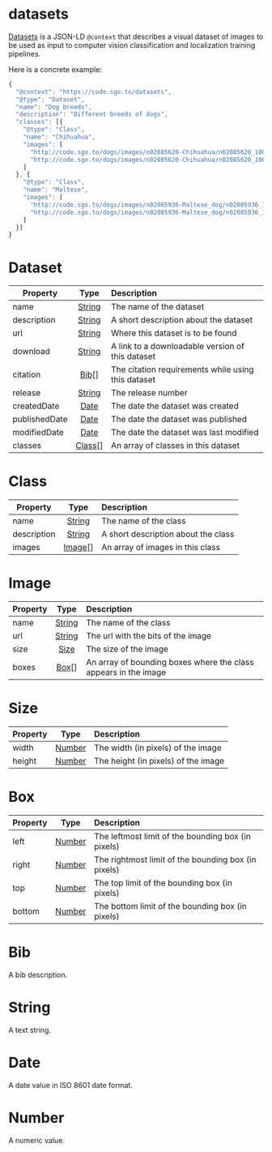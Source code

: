 # datasets

[Datasets](Dataset.md) is a JSON-LD ```@context``` that describes a visual dataset of images to be used as input to computer vision classification and localization training pipelines.

Here is a concrete example:

```javascript
{
  "@context": "https://code.sgo.to/datasets",
  "@type": "Dataset",
  "name": "Dog breeds",
  "description": "Different breeds of dogs",
  "classes": [{
    "@type": "Class",
    "name": "Chihuahua",
    "images": [
      "http://code.sgo.to/dogs/images/n02085620-Chihuahua/n02085620_10074.jpg",
      "http://code.sgo.to/dogs/images/n02085620-Chihuahua/n02085620_10621.jpg"
    ]
  }, {
    "@type": "Class",
    "name": "Maltese",
    "images": [
      "http://code.sgo.to/dogs/images/n02085936-Maltese_dog/n02085936_10073.jpg",
      "http://code.sgo.to/dogs/images/n02085936-Maltese_dog/n02085936_10148.jpg"
    ]
  }]
}
```

# Dataset

| Property      | Type                    | Description                                                      |
| ------------- |:-----------------------:| :----------------------------------------------------------------|
| name          | [String](#string)       | The name of the dataset                                          |
| description   | [String](#string)       | A short description about the dataset                            |
| url           | [String](#string)       | Where this dataset is to be found                                |
| download      | [String](#string)       | A link to a downloadable version of this dataset                 |
| citation      | [Bib](#bib)[]           | The citation requirements while using this dataset               |
| release       | [String](#string)       | The release number                                               |
| createdDate   | [Date](#date)           | The date the dataset was created                                 |
| publishedDate | [Date](#date)           | The date the dataset was published                               |
| modifiedDate  | [Date](#date)           | The date the dataset was last modified                           |
| classes       | [Class](#class)[]       | An array of classes in this dataset                              |
      
# Class

| Property      | Type                    | Description                                                      |
| ------------- |:-----------------------:| :----------------------------------------------------------------|
| name          | [String](#string)       | The name of the class                                            |
| description   | [String](#string)       | A short description about the class                              |
| images        | [Image](#image)[]       | An array of images in this class                                 |

# Image

| Property      | Type                    | Description                                                      |
| ------------- |:-----------------------:| :----------------------------------------------------------------|
| name          | [String](#string)       | The name of the class                                            |
| url           | [String](#string)       | The url with the bits of the image                               |
| size          | [Size](#size)           | The size of the image                                            |
| boxes         | [Box](#box)[]           | An array of bounding boxes where the class appears in the image  |

# Size

| Property      | Type                    | Description                                                      |
| ------------- |:-----------------------:| :----------------------------------------------------------------|
| width         | [Number](#number)       | The width (in pixels) of the image                               |
| height        | [Number](#number)       | The height (in pixels) of the image                              |

# Box

| Property      | Type                    | Description                                                      |
| ------------- |:-----------------------:| :----------------------------------------------------------------|
| left          | [Number](#number)       | The leftmost limit of the bounding box (in pixels)               |
| right         | [Number](#number)       | The rightmost limit of the bounding box (in pixels)              |
| top           | [Number](#number)       | The top limit of the bounding box (in pixels)                    |
| bottom        | [Number](#number)       | The bottom limit of the bounding box (in pixels)                 |

# Bib

A bib description.

# String

A text string.

# Date

A date value in ISO 8601 date format.

# Number

A numeric value.
